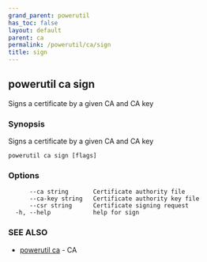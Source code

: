 ```yaml
---
grand_parent: powerutil
has_toc: false
layout: default
parent: ca
permalink: /powerutil/ca/sign
title: sign
---
```

## powerutil ca sign

Signs a certificate by a given CA and CA key

### Synopsis

Signs a certificate by a given CA and CA key

```
powerutil ca sign [flags]
```

### Options

```
      --ca string       Certificate authority file
      --ca-key string   Certificate authority key file
      --csr string      Certificate signing request
  -h, --help            help for sign
```

### SEE ALSO

* [powerutil ca](/powerutil/ca)	 - CA
